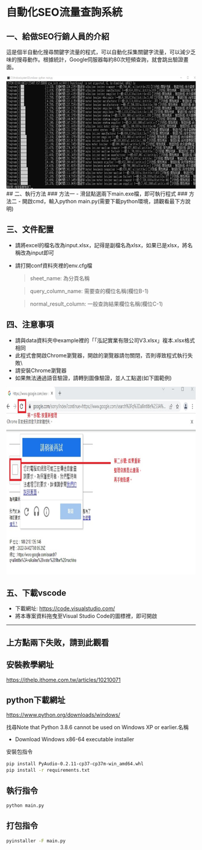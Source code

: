 # 自動化SEO流量查詢系統
## 一、給做SEO行銷人員的介紹
這是個半自動化搜尋關鍵字流量的程式，可以自動化採集關鍵字流量，可以減少乏味的搜尋動作。根據統計，Google伺服器每約80次短頻查詢，就會跳出驗證畫面。

<div align="center">
  <a href="https://raw.githubusercontent.com/bruce601080102/seo_web_crawler">
    <img src="images/demo1.jpg" alt="Logo" width="800" height="300">
  </a>
</div>
## 二、執行方法
### 方法一
- 滑鼠點選兩下main.exe檔，即可執行程式
### 方法二
- 開啟cmd，輸入python main.py(需要下載python環境，請觀看最下方說明)

## 三、文件配置
- 請將excel的檔名改為input.xlsx，記得是副檔名為xlsx，如果已是xlsx，將名稱改為input即可

- 請打開conf資料夾裡的env.cfg檔
  >  sheet_name: 為分頁名稱

  >  query_column_name: 需要查的欄位名稱(欄位B-1)
  
  >  normal_result_column: 一般查詢結果欄位名稱(欄位C-1)

## 四、注意事項
- 請與data資料夾中example裡的「「泓記實業有限公司V3.xlsx」複本.xlsx格式相同
- 此程式會開啟Chrome瀏覽器，開啟的瀏覽器請勿關閉，否則導致程式執行失敗\
- 請安裝Chrome瀏覽器
- 如果無法通過語音驗證，請轉到圖像驗證，並人工點選(如下圖範例)
<div align="center">
  <a href="https://raw.githubusercontent.com/bruce601080102/seo_web_crawler">
    <img src="images/demo2.jpg" alt="Logo" width="700" height="500">
  </a>
</div>

## 五、下載vscode
- 下載網址: https://code.visualstudio.com/
- 將本專案資料拖曳至Visual Studio Code的圖標裡，即可開啟

****
## 上方點兩下失敗，請到此觀看

## 安裝教學網址
https://ithelp.ithome.com.tw/articles/10210071

## python下載網址
https://www.python.org/downloads/windows/

找尋Note that Python 3.8.6 cannot be used on Windows XP or earlier.名稱
- Download Windows x86-64 executable installer

安裝包指令
```sh
pip install PyAudio-0.2.11-cp37-cp37m-win_amd64.whl
pip install -r requirements.txt
```

## 執行指令
```sh
python main.py
```

## 打包指令
```sh
pyinstaller -F main.py
```